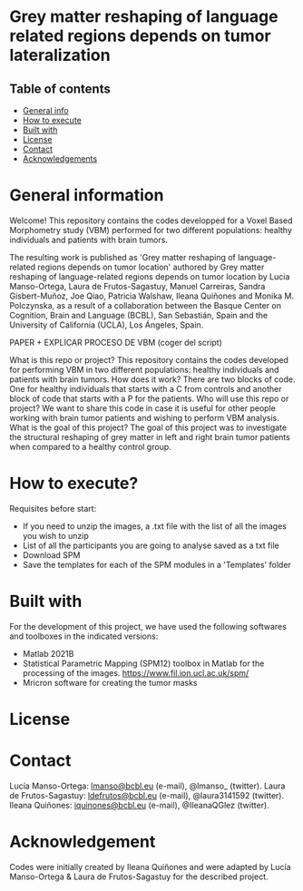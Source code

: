 # Grey matter reshaping of language related regions depends on tumor lateralization

## Table of contents
* [General info](#general-information)
* [How to execute](#how-to-execute)
* [Built with](#built-with)
* [License](#license)
* [Contact](#contact)
* [Acknowledgements](#acknowledgements)


# General information
Welcome! This repository contains the codes developped for a Voxel Based Morphometry study (VBM) performed for two different populations: healthy individuals and patients with brain tumors. 

The resulting work is published as 'Grey matter reshaping of language-related regions depends on tumor location' authored by Grey matter reshaping of language-related regions depends on tumor location by Lucia Manso-Ortega, Laura de Frutos-Sagastuy, Manuel Carreiras, Sandra Gisbert-Muñoz, Joe Qiao, Patricia Walshaw, Ileana Quiñones and Monika M. Polczynska, as a result of a collaboration between the Basque Center on Cognition, Brain and Language (BCBL), San Sebastián, Spain and the University of California (UCLA), Los Ángeles, Spain.


PAPER + EXPLICAR PROCESO DE VBM (coger del script)

What is this repo or project? This repository contains the codes developed for performing VBM in two different populations: healthy individuals and patients with brain tumors.
How does it work? There are two blocks of code. One for healthy individuals that starts with a C from controls and another block of code that starts with a P for the patients.
Who will use this repo or project? We want to share this code in case it is useful for other people working with brain tumor patients and wishing to perform VBM analysis.
What is the goal of this project? The goal of this project was to investigate the structural reshaping of grey matter in left and right brain tumor patients when compared to a healthy control group. 

# How to execute?

Requisites before start: 
- If you need to unzip the images, a .txt file with the list of all the images you wish to unzip
- List of all the participants you are going to analyse saved as a txt file 
- Download SPM 
- Save the templates for each of the SPM modules in a 'Templates' folder 


## 


# Built with
For the development of this project, we have used the following softwares and toolboxes in the indicated versions:
- Matlab 2021B
- Statistical Parametric Mapping (SPM12) toolbox in Matlab for the processing of the images. https://www.fil.ion.ucl.ac.uk/spm/
- Mricron software for creating the tumor masks 

# License


# Contact
Lucía Manso-Ortega: lmanso@bcbl.eu (e-mail), @lmanso_ (twitter).
Laura de Frutos-Sagastuy: ldefrutos@bcbl.eu (e-mail), @laura3141592 (twitter).
Ileana Quiñones: iquinones@bcbl.eu (e-mail), @IleanaQGlez (twitter).

# Acknowledgement
Codes were initially created by Ileana Quiñones and were adapted by Lucía Manso-Ortega & Laura de Frutos-Sagastuy for the described project.
